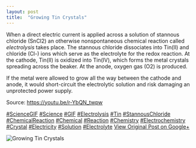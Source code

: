 ```yaml
---
layout: post
title:  "Growing Tin Crystals"
---
```


When a direct electric current is applied across a solution of stannous chloride (SnCl2) an otherwise nonspontaneous chemical reaction called _electrolysis_ takes place. The stannous chloride dissociates into Tin(II) and chloride (Cl-) ions which serve as the electrolyte for the redox reaction. At the cathode, Tin(II) is oxidized into Tin(IV), which forms the metal crystals spreading across the beaker. At the anode, oxygen gas (O2) is produced.   
  
If the metal were allowed to grow all the way between the cathode and anode, it would short-circuit the electrolytic solution and risk damaging an unprotected power supply.  
  
Source: <https://youtu.be/r-YbQN_twpw>  
  
[#ScienceGIF](https://plus.google.com/s/%23ScienceGIF/posts) [#Science](https://plus.google.com/s/%23Science/posts) [#GIF](https://plus.google.com/s/%23GIF/posts) [#Electrolysis](https://plus.google.com/s/%23Electrolysis/posts) [#Tin](https://plus.google.com/s/%23Tin/posts) [#StannousChloride](https://plus.google.com/s/%23StannousChloride/posts) [#ChemicalReaction](https://plus.google.com/s/%23ChemicalReaction/posts) [#Chemical](https://plus.google.com/s/%23Chemical/posts) [#Reaction](https://plus.google.com/s/%23Reaction/posts) [#Chemistry](https://plus.google.com/s/%23Chemistry/posts) [#Electrochemistry](https://plus.google.com/s/%23Electrochemistry/posts) [#Crystal](https://plus.google.com/s/%23Crystal/posts) [#Electricity](https://plus.google.com/s/%23Electricity/posts) [#Solution](https://plus.google.com/s/%23Solution/posts) [#Electrolyte](https://plus.google.com/s/%23Electrolyte/posts)
[View Original Post on Google+](https://plus.google.com/+ColinSullender/posts/Hd4BAgXZTuo)

![Growing Tin Crystals](https://i.imgur.com/jcb2lBN.gif)
